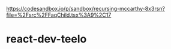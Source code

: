 https://codesandbox.io/p/sandbox/recursing-mccarthy-8x3rsn?file=%2Fsrc%2FFaqChild.tsx%3A9%2C17 

# react-dev-teelo
